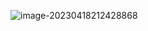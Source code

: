

![image-20230418212428868](C:\Users\panxh\AppData\Roaming\Typora\typora-user-images\image-20230418212428868.png)